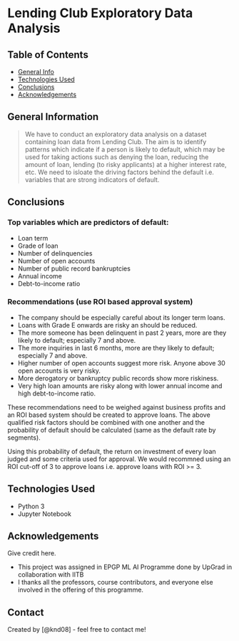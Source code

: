 # Lending Club Exploratory Data Analysis


## Table of Contents
* [General Info](#general-information)
* [Technologies Used](#technologies-used)
* [Conclusions](#conclusions)
* [Acknowledgements](#acknowledgements)


## General Information
> We have to conduct an exploratory data analysis on a dataset containing loan data from Lending Club. The aim is to identify patterns which indicate if a person is likely to default, which may be used for taking actions such as denying the loan, reducing the amount of loan, lending (to risky applicants) at a higher interest rate, etc. We need to isloate the driving factors behind the default i.e. variables that are strong indicators of default.


## Conclusions

### Top variables which are predictors of default:
- Loan term
- Grade of loan
- Number of delinquencies
- Number of open accounts
- Number of public record bankruptcies
- Annual income
- Debt-to-income ratio


### Recommendations (use ROI based approval system)
- The company should be especially careful about its longer term loans.
- Loans with Grade E onwards are risky an should be reduced. 
- The more someone has been delinquent in past 2 years, more are they likely to default; especially 7 and above.
- The more inquiries in last 6 months, more are they likely to default; especially 7 and above.
- Higher number of open accounts suggest more risk. Anyone above 30 open accounts is very risky.
- More derogatory or bankruptcy public records show more riskiness.
- Very high loan amounts are risky along with lower annual income and high debt-to-income ratio.

These recommendations need to be weighed against business profits and an ROI based system should be created to approve loans. The above qualified risk factors should be combined with one another and the probability of default should be calculated (same as the default rate by segments). 

Using this probability of default, the return on investment of every loan judged and some criteria used for approval. We would recommned using an ROI cut-off of 3 to approve loans i.e. approve loans with ROI >= 3.


## Technologies Used
- Python 3
- Jupyter Notebook


## Acknowledgements
Give credit here.
- This project was assigned in EPGP ML AI Programme done by UpGrad in collaboration with IITB
- I thanks all the professors, course contributors, and everyone else involved in the offering of this programme.


## Contact
Created by [@knd08] - feel free to contact me!


